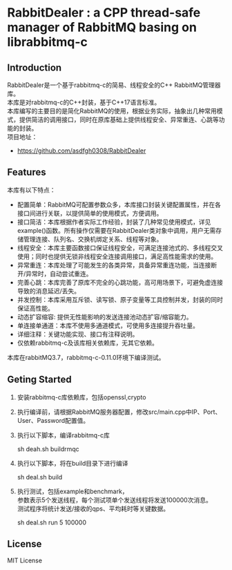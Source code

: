 # RabbitDealer : a CPP thread-safe manager of RabbitMQ basing on librabbitmq-c  


## Introduction

RabbitDealer是一个基于rabbitmq-c的简易、线程安全的C++ RabbitMQ管理器库。  
本库是对rabbitmq-c的C++封装，基于C++17语言标准。  
本库编写的主要目的是简化RabbitMQ的使用，根据业务实际，抽象出几种常用模式，提供简洁的调用接口，同时在原库基础上提供线程安全、异常重连、心跳等功能的封装。  
项目地址：
 - <https://github.com/asdfgh0308/RabbitDealer>


## Features
  
本库有以下特点：
- 配置简单：RabbitMQ可配置参数众多，本库接口封装关键配置属性，并在各接口间进行关联，以提供简单的使用模式，方便调用。
- 接口简洁：本库根据作者实际工作经验，封装了几种常见使用模式，详见example()函数。所有操作仅需要在RabbitDealer类对象中调用，用户无需存储管理连接、队列名、交换机绑定关系、线程等对象。
- 线程安全：本库主要函数接口保证线程安全，可满足连接池式的、多线程交叉使用；同时也提供无锁非线程安全连接调用接口，满足高性能需求的使用。
- 异常重连：本库处理了可能发生的各类异常，具备异常重连功能，当连接断开/异常时，自动尝试重连。
- 完善心跳：本库完善了原库不完全的心跳功能，高可用场景下，可避免虚连接导致的消息延迟/丢失。
- 并发控制：本库采用互斥锁、读写锁、原子变量等工具控制并发，封装的同时保证高性能。
- 动态扩容缩容: 提供无性能影响的发送连接池动态扩容/缩容能力。
- 单连接单通道：本库不使用多通道模式，可使用多连接提升吞吐量。
- 详细注释：关键功能实现、接口有注释说明。
- 仅依赖rabbitmq-c及该库相关依赖库，无其它依赖。

本库在rabbitMQ3.7，rabbitmq-c-0.11.0环境下编译测试。

## Geting Started

1. 安装rabbitmq-c库依赖库，包括openssl,crypto

2. 执行编译前，请根据RabbitMQ服务器配置，修改src/main.cpp中IP、Port、User、Password配置值。

3. 执行以下脚本，编译rabbitmq-c库

    sh deah.sh buildrmqc    

4. 执行以下脚本，将在build目录下进行编译

    sh deal.sh build

5. 执行测试，包括example和benchmark，  
参数表示5个发送线程，每个测试项单个发送线程将发送100000次消息。  
测试程序将统计发送/接收的qps、平均耗时等关键数据。

    sh deal.sh run 5 100000



## License

MIT License



